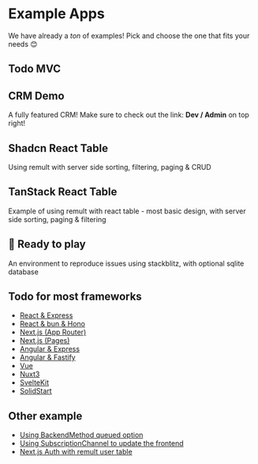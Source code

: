 <script setup>
  import Example from '../components/Example.vue'
</script>

# Example Apps

We have already a _ton_ of examples! Pick and choose the one that fits your needs 😊

## Todo MVC

<Example
	imgSrc="/example-apps/todoMVC.png"
 	:react=true :vite=true :express=true 
	github="https://github.com/remult/TodoMVC-example"
	codesandbox="https://codesandbox.io/s/github/remult/TodoMVC-example?file=/src/frontend/App.tsx"
/>

## CRM Demo

A fully featured CRM! Make sure to check out the link: <b>Dev / Admin</b> on top right!
<Example
	imgSrc="/example-apps/CRM.png"
 	:react=true :vite=true :express=true :postgres=true :mui=true
	live="https://crm-demo.up.railway.app/"
	github="https://github.com/remult/crm-demo"
/>

## Shadcn React Table

Using remult with server side sorting, filtering, paging & CRUD
<Example
	imgSrc="/example-apps/shadcn.png"
 	:react=true :vite=true :express=true :postgres=true :shadcn=true
	live="https://table.up.railway.app/"
	github="https://www.github.com/remult/remult/tree/main/examples/shadcn-react-table"
	stackblitz="https://stackblitz.com/github/remult/remult/tree/main/examples/shadcn-react-table"
/>

## TanStack React Table

Example of using remult with react table - most basic design, with server side sorting, paging & filtering
<Example
	title='TanStack React Table'
	imgSrc="/example-apps/tanStack.png"
 	:react=true :vite=true :tanstack=true
	github="https://www.github.com/remult/remult/tree/main/examples/tanstack-react-table"
	stackblitz="https://stackblitz.com/github/remult/remult/tree/main/examples/tanstack-react-table"
/>

## 🚀 Ready to play

An environment to reproduce issues using stackblitz, with optional sqlite database
<Example
	imgSrc="/example-apps/ready-to-play.png"
 	:react=true :vite=true :sqlite=true :express=true
	github="https://www.github.com/noam-honig/ready-to-play"
	stackblitz="https://stackblitz.com/github/noam-honig/ready-to-play"
/>

## Todo for most frameworks

<Example :oneline=true :react=true :nextjs=true :angular=true :vue=true :svelte=true :solid=true :bun=true />

- [React & Express](https://github.com/remult/remult/tree/main/examples/react-todo)
- [React & bun & Hono](https://github.com/remult/remult/tree/main/examples/bun-react-hono-monorepo-todo)
- [Next.js (App Router)](https://github.com/remult/remult/tree/main/examples/nextjs-app-router-todo)
- [Next.js (Pages)](https://github.com/remult/remult/tree/main/examples/nextjs-todo)
- [Angular & Express](https://github.com/remult/remult/tree/main/examples/angular-todo)
- [Angular & Fastify](https://github.com/remult/remult/tree/main/examples/angular-todo-fastify)
- [Vue](https://github.com/remult/remult/tree/main/examples/vue-todo)
- [Nuxt3](https://github.com/remult/remult/tree/main/examples/nuxt-todo)
- [SvelteKit](https://github.com/remult/remult/tree/main/examples/sveltekit-todo)
- [SolidStart](https://github.com/remult/remult/tree/main/examples/solid-start-todo)

## Other example

- [Using BackendMethod queued option](https://stackblitz.com/edit/github-vwfkxu?file=src%2FApp.tsx)
- [Using SubscriptionChannel to update the frontend](https://stackblitz.com/edit/github-3nmwrp?file=src%2FApp.tsx)
- [Next.js Auth with remult user table](https://github.com/noam-honig/nextjs-auth-remult-user-table)
